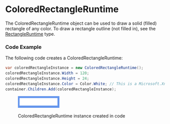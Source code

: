 # ColoredRectangleRuntime

The ColoredRectangleRuntime object can be used to draw a solid (filled) rectangle of any color. To draw a rectangle outline (not filled in), see the [RectangleRuntime](rectangleruntime.md) type.

### Code Example

The following code creates a ColoredRectangleRuntime:

```csharp
var coloredRectangleInstance = new ColoredRectangleRuntime();
coloredRectangleInstance.Width = 120;
coloredRectangleInstance.Height = 24;
coloredRectangleInstance.Color = Color.White; // This is a Microsoft.Xna.Framework.Color
container.Children.Add(coloredRectangleInstance);

```

<figure><img src="../../.gitbook/assets/image (46).png" alt=""><figcaption><p>ColoredRectangleRuntime instance created in code</p></figcaption></figure>
